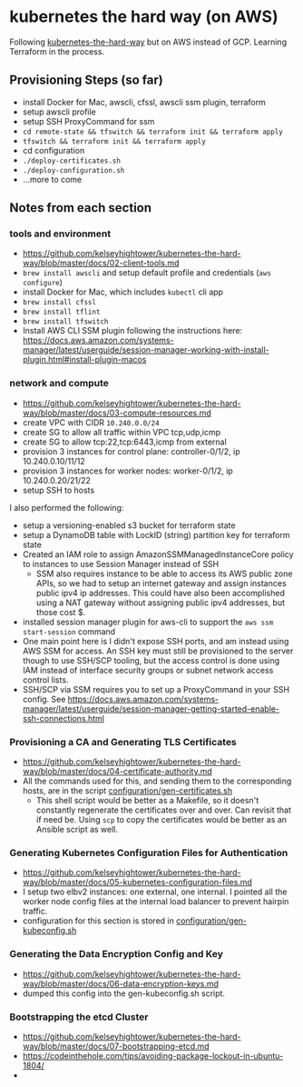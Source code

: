 # kubernetes the hard way (on AWS)

Following [kubernetes-the-hard-way](https://github.com/kelseyhightower/kubernetes-the-hard-way) but
on AWS instead of GCP. Learning Terraform in the process.

## Provisioning Steps (so far)
* install Docker for Mac, awscli, cfssl, awscli ssm plugin, terraform
* setup awscli profile
* setup SSH ProxyCommand for ssm
* `cd remote-state && tfswitch && terraform init && terraform apply`
* `tfswitch && terraform init && terraform apply`
* cd configuration
* `./deploy-certificates.sh`
* `./deploy-configuration.sh`
* ...more to come

## Notes from each section

### tools and environment
* https://github.com/kelseyhightower/kubernetes-the-hard-way/blob/master/docs/02-client-tools.md
* `brew install awscli` and setup default profile and credentials (`aws configure`)
* install Docker for Mac, which includes `kubectl` cli app
* `brew install cfssl`
* `brew install tflint`
* `brew install tfswitch`
* Install AWS CLI SSM plugin following the instructions here: https://docs.aws.amazon.com/systems-manager/latest/userguide/session-manager-working-with-install-plugin.html#install-plugin-macos

### network and compute
* https://github.com/kelseyhightower/kubernetes-the-hard-way/blob/master/docs/03-compute-resources.md
* create VPC with CIDR `10.240.0.0/24`
* create SG to allow all traffic within VPC tcp,udp,icmp
* create SG to allow tcp:22,tcp:6443,icmp from external
* provision 3 instances for control plane: controller-0/1/2, ip 10.240.0.10/11/12
* provision 3 instances for worker nodes: worker-0/1/2, ip 10.240.0.20/21/22
* setup SSH to hosts

I also performed the following:

* setup a versioning-enabled s3 bucket for terraform state
* setup a DynamoDB table with LockID (string) partition key for terraform state
* Created an IAM role to assign AmazonSSMManagedInstanceCore policy to instances
  to use Session Manager instead of SSH
    * SSM also requires instance to be able to access its AWS public zone APIs,
      so we had to setup an internet gateway and assign instances public ipv4 ip addresses.
      This could have also been accomplished using a NAT gateway without assigning
      public ipv4 addresses, but those cost $.
* installed session manager plugin for aws-cli to support the `aws ssm start-session` command
* One main point here is I didn't expose SSH ports, and am instead using AWS SSM for access.
  An SSH key must still be provisioned to the server though to use SSH/SCP tooling, but the access control
  is done using IAM instead of interface security groups or subnet network access control lists.
* SSH/SCP via SSM requires you to set up a ProxyCommand in your SSH config. See https://docs.aws.amazon.com/systems-manager/latest/userguide/session-manager-getting-started-enable-ssh-connections.html

### Provisioning a CA and Generating TLS Certificates
* https://github.com/kelseyhightower/kubernetes-the-hard-way/blob/master/docs/04-certificate-authority.md
* All the commands used for this, and sending them to the corresponding hosts, are in the script
  [configuration/gen-certificates.sh](configuration/gen-certificates.sh)
  * This shell script would be better as a Makefile, so it doesn't constantly regenerate the certificates
    over and over. Can revisit that if need be. Using `scp` to copy the certificates would be better
    as an Ansible script as well.

### Generating Kubernetes Configuration Files for Authentication
* https://github.com/kelseyhightower/kubernetes-the-hard-way/blob/master/docs/05-kubernetes-configuration-files.md
* I setup two elbv2 instances: one external, one internal. I pointed all the
  worker node config files at the internal load balancer to prevent hairpin traffic.
* configuration for this section is stored in [configuration/gen-kubeconfig.sh](configuration/gen-kubeconfig.sh)

### Generating the Data Encryption Config and Key
* https://github.com/kelseyhightower/kubernetes-the-hard-way/blob/master/docs/06-data-encryption-keys.md
* dumped this config into the gen-kubeconfig.sh script.

### Bootstrapping the etcd Cluster
* https://github.com/kelseyhightower/kubernetes-the-hard-way/blob/master/docs/07-bootstrapping-etcd.md
* https://codeinthehole.com/tips/avoiding-package-lockout-in-ubuntu-1804/
* 
